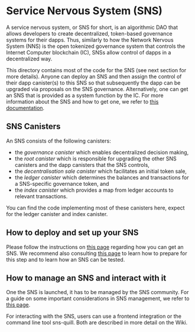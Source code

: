 # Service Nervous System (SNS)
A service nervous system, or SNS for short, is an algorithmic DAO that allows
developers to create decentralized, token-based governance systems for their dapps.
Thus, similarly to how the Network Nervous System (NNS) is the open tokenized
governance system that controls the Internet Computer blockchain (IC), SNSs
allow control of dapps in a decentralized way.

This directory contains most of the code for the SNS (see next section for
more details).
Anyone can deploy an SNS and then assign the control of their dapp
canister(s) to this
SNS so that subsequently the dapp can be upgraded via proposals on the
SNS governance.
Alternatively, one can get an SNS that is provided as a system function
by the IC.
For more information about the SNS and how to get one, we refer to
[this documentation](https://internetcomputer.org/docs/current/developer-docs/integrations/sns/).

## SNS Canisters
An SNS consists of the following canisters:
* the _governance canister_ which enables decentralized decision making,
* the _root canister_ which is responsible for upgrading the other SNS canisters
  and the dapp canisters that the SNS controls,
* the _decentralisation sale canister_ which facilitates an initial token
sale,
* the _ledger canister_ which determines the balances and transactions
    for a SNS-specific governance token, and
* the _index canister_ which provides a map from ledger accounts to relevant
  transactions.
  
You can find the code implementing most of these canisters here, expect for
the ledger canister and index canister. 
<!--  TODO: add links --> 

## How to deploy and set up your SNS
Please follow the instructions on [this page](https://internetcomputer.org/docs/current/developer-docs/integrations/sns/get-sns-production)
regarding how you can get an SNS.
We recommend also consulting
[this page](https://internetcomputer.org/docs/current/developer-docs/integrations/sns/get-sns-intro)
to learn how to prepare for this step and to learn how an SNS can be tested.

<!--  Outdated: After a successful deployment, your SNS consists of the governance,
ledger, and root canister.
[//]: # TODO - update once we have more canisters
Thereby, the governance canister is the
controller of the root canister and the root canister is the controller
of all other SNS canisters.
You can read all canister's ID as well as the control hierarchy
from the output of the sns-cli tool. 
-->

## How to manage an SNS and interact with it
One the SNS is launched, it has to be managed by the SNS community.
For a guide on some important considerations in SNS management, we refer
to [this page](https://internetcomputer.org/docs/current/developer-docs/integrations/sns/managing-sns).

For interacting with the SNS, users can use a frontend integration or the
command line tool sns-quill.
Both are described in more detail on the Wiki.
<!-- TODO: add appropriate links-->

 
